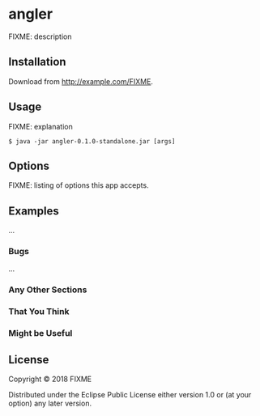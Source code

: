 # angler

FIXME: description

## Installation

Download from http://example.com/FIXME.

## Usage

FIXME: explanation

    $ java -jar angler-0.1.0-standalone.jar [args]

## Options

FIXME: listing of options this app accepts.

## Examples

...

### Bugs

...

### Any Other Sections
### That You Think
### Might be Useful

## License

Copyright © 2018 FIXME

Distributed under the Eclipse Public License either version 1.0 or (at
your option) any later version.
